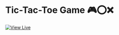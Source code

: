 # Tic-Tac-Toe Game 🎮⭕❌

[![View Live](https://img.shields.io/badge/Play%20Now-Click%20Here-blue?style=for-the-badge)](https://raaz810.github.io/tic-toe-game/)
